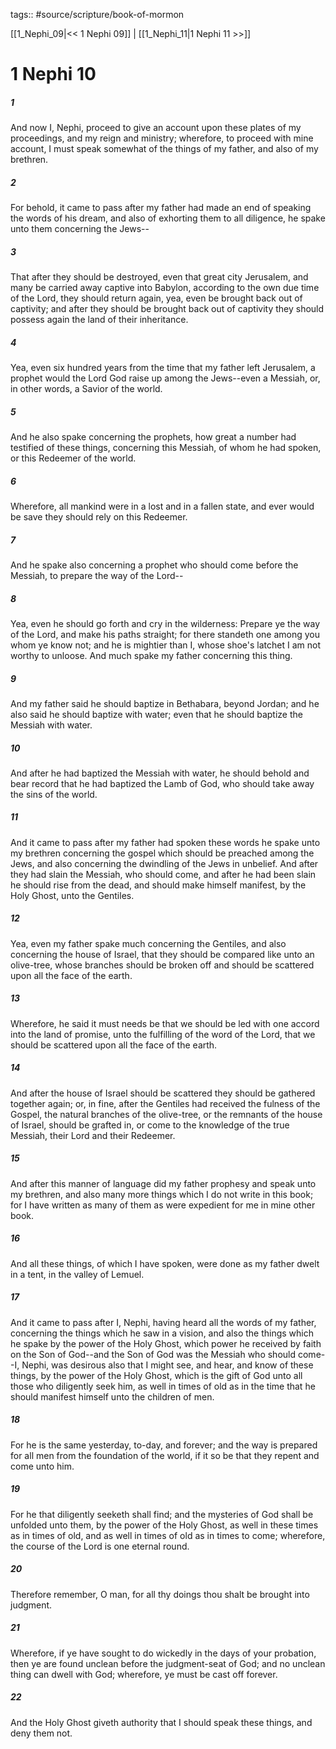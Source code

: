 tags:: #source/scripture/book-of-mormon

[[1_Nephi_09|<< 1 Nephi 09]] | [[1_Nephi_11|1 Nephi 11 >>]]

# 1 Nephi 10

##### 1

And now I, Nephi, proceed to give an account upon these plates of my proceedings, and my reign and ministry; wherefore, to proceed with mine account, I must speak somewhat of the things of my father, and also of my brethren.

##### 2

For behold, it came to pass after my father had made an end of speaking the words of his dream, and also of exhorting them to all diligence, he spake unto them concerning the Jews--

##### 3

That after they should be destroyed, even that great city Jerusalem, and many be carried away captive into Babylon, according to the own due time of the Lord, they should return again, yea, even be brought back out of captivity; and after they should be brought back out of captivity they should possess again the land of their inheritance.

##### 4

Yea, even six hundred years from the time that my father left Jerusalem, a prophet would the Lord God raise up among the Jews--even a Messiah, or, in other words, a Savior of the world.

##### 5

And he also spake concerning the prophets, how great a number had testified of these things, concerning this Messiah, of whom he had spoken, or this Redeemer of the world.

##### 6

Wherefore, all mankind were in a lost and in a fallen state, and ever would be save they should rely on this Redeemer.

##### 7

And he spake also concerning a prophet who should come before the Messiah, to prepare the way of the Lord--

##### 8

Yea, even he should go forth and cry in the wilderness: Prepare ye the way of the Lord, and make his paths straight; for there standeth one among you whom ye know not; and he is mightier than I, whose shoe's latchet I am not worthy to unloose. And much spake my father concerning this thing.

##### 9

And my father said he should baptize in Bethabara, beyond Jordan; and he also said he should baptize with water; even that he should baptize the Messiah with water.

##### 10

And after he had baptized the Messiah with water, he should behold and bear record that he had baptized the Lamb of God, who should take away the sins of the world.

##### 11

And it came to pass after my father had spoken these words he spake unto my brethren concerning the gospel which should be preached among the Jews, and also concerning the dwindling of the Jews in unbelief. And after they had slain the Messiah, who should come, and after he had been slain he should rise from the dead, and should make himself manifest, by the Holy Ghost, unto the Gentiles.

##### 12

Yea, even my father spake much concerning the Gentiles, and also concerning the house of Israel, that they should be compared like unto an olive-tree, whose branches should be broken off and should be scattered upon all the face of the earth.

##### 13

Wherefore, he said it must needs be that we should be led with one accord into the land of promise, unto the fulfilling of the word of the Lord, that we should be scattered upon all the face of the earth.

##### 14

And after the house of Israel should be scattered they should be gathered together again; or, in fine, after the Gentiles had received the fulness of the Gospel, the natural branches of the olive-tree, or the remnants of the house of Israel, should be grafted in, or come to the knowledge of the true Messiah, their Lord and their Redeemer.

##### 15

And after this manner of language did my father prophesy and speak unto my brethren, and also many more things which I do not write in this book; for I have written as many of them as were expedient for me in mine other book.

##### 16

And all these things, of which I have spoken, were done as my father dwelt in a tent, in the valley of Lemuel.

##### 17

And it came to pass after I, Nephi, having heard all the words of my father, concerning the things which he saw in a vision, and also the things which he spake by the power of the Holy Ghost, which power he received by faith on the Son of God--and the Son of God was the Messiah who should come--I, Nephi, was desirous also that I might see, and hear, and know of these things, by the power of the Holy Ghost, which is the gift of God unto all those who diligently seek him, as well in times of old as in the time that he should manifest himself unto the children of men.

##### 18

For he is the same yesterday, to-day, and forever; and the way is prepared for all men from the foundation of the world, if it so be that they repent and come unto him.

##### 19

For he that diligently seeketh shall find; and the mysteries of God shall be unfolded unto them, by the power of the Holy Ghost, as well in these times as in times of old, and as well in times of old as in times to come; wherefore, the course of the Lord is one eternal round.

##### 20

Therefore remember, O man, for all thy doings thou shalt be brought into judgment.

##### 21

Wherefore, if ye have sought to do wickedly in the days of your probation, then ye are found unclean before the judgment-seat of God; and no unclean thing can dwell with God; wherefore, ye must be cast off forever.

##### 22

And the Holy Ghost giveth authority that I should speak these things, and deny them not.

